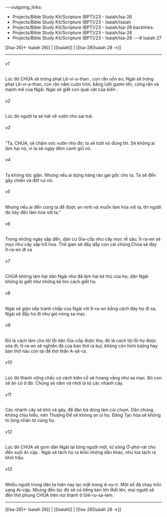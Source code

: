 ---outgoing_links:
  - Projects/Bible Study Kit/Scripture (BPT)/23 - Isaiah/Isa-26
  - Projects/Bible Study Kit/Scripture (BPT)/23 - Isaiah/Isaiah
  - Projects/Bible Study Kit/Scripture (BPT)/23 - Isaiah/Isa-28
backlinks:
  - Projects/Bible Study Kit/Scripture (BPT)/23 - Isaiah/Isa-26
  - Projects/Bible Study Kit/Scripture (BPT)/23 - Isaiah/Isa-28
---# Isaiah 27

[[Isa-26|← Isaiah 26]] | [[Isaiah]] | [[Isa-28|Isaiah 28 →]]
***



###### v1 
Lúc đó CHÚA sẽ trừng phạt Lê-vi-a-than , con rắn uốn éo, Ngài sẽ trừng phạt Lê-vi-a-than, con rắn nằm cuộn tròn, bằng lưỡi gươm lớn, cứng rắn và mạnh mẽ của Ngài. Ngài sẽ giết con quái vật của biển . 

###### v2 
Lúc đó người ta sẽ hát về vườn nho sai trái. 

###### v3 
"Ta, CHÚA, sẽ chăm sóc vườn nho đó; ta sẽ tưới nó đúng thì. Sẽ không ai làm hại nó, vì ta sẽ ngày đêm canh giữ nó. 

###### v4 
Ta không tức giận. Nhưng nếu ai dựng hàng rào gai gốc cho ta, Ta sẽ đến gây chiến và đốt rụi nó. 

###### v5 
Nhưng nếu ai đến cùng ta để được an ninh và muốn làm hòa với ta, thì người đó hãy đến làm hòa với ta." 

###### v6 
Trong những ngày sắp đến, dân cư Gia-cốp như cây mọc rễ sâu; Ít-ra-en sẽ mọc như cây sắp trổ hoa. Thế gian sẽ đầy dẫy con cái chúng.Chúa sẽ đày Ít-ra-en đi xa 

###### v7 
CHÚA không làm hại dân Ngài như đã làm hại kẻ thù của họ; dân Ngài không bị giết như những kẻ tìm cách giết họ. 

###### v8 
Ngài sẽ giàn xếp tranh chấp của Ngài với Ít-ra-en bằng cách đày họ đi xa. Ngài sẽ đẩy họ đi như gió nóng sa mạc. 

###### v9 
Đó là cách làm cho tội lỗi dân Gia-cốp được tha; đó là cách tội lỗi họ được xóa đi; Ít-ra-en sẽ nghiền đá của bàn thờ ra bụi, không còn hình tượng hay bàn thờ nào còn lại để thờ thần A-sê-ra. 

###### v10 
Lúc đó thành vững chắc có vách kiên cố sẽ hoang vắng như sa mạc. Bò con sẽ ăn cỏ ở đó. Chúng sẽ nằm và nhơi lá từ các nhánh cây. 

###### v11 
Các nhánh cây sẽ khô và gãy, để đàn bà dùng làm củi chụm. Dân chúng không chịu hiểu, nên Thượng Đế sẽ không an ủi họ. Đấng Tạo hóa sẽ không tỏ lòng nhân từ cùng họ. 

###### v12 
Lúc đó CHÚA sẽ gom dân Ngài lại từng người một, từ sông Ơ-phơ-rát cho đến suối Ai-cập . Ngài sẽ tách họ ra khỏi những dân khác, như lúa tách ra khỏi trấu. 

###### v13 
Nhiều người trong dân ta hiện nay lạc mất trong A-xy-ri. Một số đã chạy trốn sang Ai-cập. Nhưng đến lúc đó sẽ có tiếng kèn lớn thổi lên, mọi người sẽ đến thờ phụng CHÚA trên núi thánh ở Giê-ru-sa-lem.

***
[[Isa-26|← Isaiah 26]] | [[Isaiah]] | [[Isa-28|Isaiah 28 →]]
